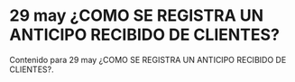 # 29 may  ¿COMO SE REGISTRA UN ANTICIPO RECIBIDO DE CLIENTES?

Contenido para 29 may  ¿COMO SE REGISTRA UN ANTICIPO RECIBIDO DE CLIENTES?.